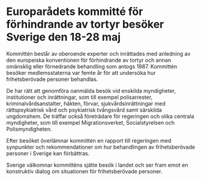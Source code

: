 # Europarådets kommitté för förhindrande av tortyr besöker Sverige den 18-28 maj

Kommittén består av oberoende experter och inrättades med anledning av den europeiska konventionen för förhindrande av tortyr och annan omänsklig eller förnedrande behandling som antogs 1987. Kommittén besöker medlemsstaterna var femte år för att undersöka hur frihetsberövade personer behandlas.

De har rätt att genomföra oanmälda besök vid enskilda myndigheter, institutioner och inrättningar, som till exempel polisarrester, kriminalvårdsanstalter, häkten, förvar, sjukvårdsinrättningar med rättspsykiatrisk vård och psykiatrisk tvångsvård samt särskilda ungdomshem. De träffar också företrädare för regeringen och olika centrala myndigheter, som till exempel Migrationsverket, Socialstyrelsen och Polismyndigheten.

Efter besöket överlämnar kommittén en rapport till regeringen med synpunkter och rekommendationer om hur behandlingen av frihetsberövade personer i Sverige kan förbättras.

Sverige välkomnar kommitténs sjätte besök i landet och ser fram emot en konstruktiv dialog om situationen för frihetsberövade personer.
